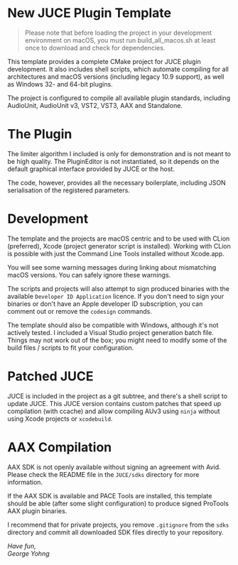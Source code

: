 # New JUCE Plugin Template

> Please note that before loading the project in your development environment on macOS, you must run build_all_macos.sh at least once to download and check for dependencies.

This template provides a complete CMake project for JUCE plugin development. It also includes shell scripts, which automate compiling for all architectures and macOS versions (including legacy 10.9 support), as well as Windows 32- and 64-bit plugins. 

The project is configured to compile all available plugin standards, including AudioUnit, AudioUnit v3, VST2, VST3, AAX and Standalone.

# The Plugin

The limiter algorithm I included is only for demonstration and is not meant to be high quality. The PluginEditor is not instantiated, so it depends on the default graphical interface provided by JUCE or the host.

The code, however, provides all the necessary boilerplate, including JSON serialisation of the registered parameters.

# Development

The template and the projects are macOS centric and to be used with CLion (preferred), Xcode (project generator script is installed). Working with CLion is possible with just the Command Line Tools installed without Xcode.app.

You will see some warning messages during linking about mismatching macOS versions. You can safely ignore these warnings.

The scripts and projects will also attempt to sign produced binaries with the available `Developer ID Application` licence. 
If you don't need to sign your binaries or don't have an Apple developer ID subscription, you can comment out or remove the `codesign` commands.

The template should also be compatible with Windows, although it's not actively tested. I included a Visual Studio project generation batch file. Things may not work out of the box; you might need to modify some of the build files / scripts to fit your configuration.

# Patched JUCE

JUCE is included in the project as a git subtree, and there's a shell script to update JUCE. This JUCE version contains custom patches that speed up compilation (with ccache) and allow compiling AUv3 using `ninja` without using Xcode projects or `xcodebuild`.

# AAX Compilation

AAX SDK is not openly available without signing an agreement with Avid. Please check the README file in the `JUCE/sdks` directory for more information.

If the AAX SDK is available and PACE Tools are installed, this template should be able (after some slight configuration) to produce signed ProTools AAX plugin binaries.

I recommend that for private projects, you remove `.gitignore` from the `sdks` directory and commit all downloaded SDK files directly to your repository.


*Have fun,  
 George Yohng*
